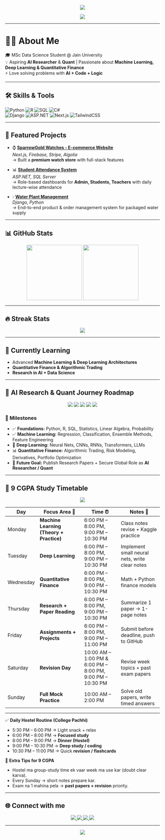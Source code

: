 <!-- Stylish Banner -->
<p align="center">
  <img src="https://capsule-render.vercel.app/api?type=waving&color=0:0D1117,100:243B55&height=200&section=header&text=Maulik%20Chothani&fontSize=50&fontColor=58A6FF&animation=fadeIn&fontAlignY=35&font=Poppins"/>
</p>

<!-- Animated Typing Effect -->
<p align="center">
  <img src="https://readme-typing-svg.herokuapp.com?font=Poppins&size=24&duration=4000&pause=1000&color=58A6FF&center=true&vCenter=true&width=700&lines=👋+Hi,+I'm+Maulik+Chothani;MSc+Data+Science+Student;Aspiring+AI+Researcher+%7C+Quant;Passionate+about+ML,+DL,+Finance" />
</p>

---

# 👨‍💻 About Me  
🎓 MSc Data Science Student @ Jain University  
💡 Aspiring **AI Researcher** & **Quant** | Passionate about **Machine Learning, Deep Learning & Quantitative Finance**  
⚡ Love solving problems with **AI + Code + Logic**  

---

## 🛠️ Skills & Tools
<p align="center">
  
![Python](https://img.shields.io/badge/-Python-3776AB?style=for-the-badge&logo=python&logoColor=white)
![R](https://img.shields.io/badge/-R-276DC3?style=for-the-badge&logo=r&logoColor=white)
![SQL](https://img.shields.io/badge/-SQL-4479A1?style=for-the-badge&logo=postgresql&logoColor=white)
![C#](https://img.shields.io/badge/-C%23-239120?style=for-the-badge&logo=c-sharp&logoColor=white)  
![Django](https://img.shields.io/badge/-Django-092E20?style=for-the-badge&logo=django&logoColor=white)
![ASP.NET](https://img.shields.io/badge/-ASP.NET-5C2D91?style=for-the-badge&logo=.net&logoColor=white)
![Next.js](https://img.shields.io/badge/-Next.js-000000?style=for-the-badge&logo=next.js&logoColor=white)
![TailwindCSS](https://img.shields.io/badge/-TailwindCSS-38B2AC?style=for-the-badge&logo=tailwind-css&logoColor=white)

</p>

---

## 📂 Featured Projects  

- ⌚ **[SparrowGold Watches - E-commerce Website](#)**  
   *Next.js, Firebase, Stripe, Algolia*  
   → Built a **premium watch store** with full-stack features  

- 📊 **[Student Attendance System](#)**  
   *ASP.NET, SQL Server*  
   → Role-based dashboards for **Admin, Students, Teachers** with daily lecture-wise attendance  

- 💧 **[Water Plant Management](#)**  
   *Django, Python*  
   → End-to-end product & order management system for packaged water supply  

---

## 📊 GitHub Stats
<p align="center">
  <img src="https://github-readme-stats.vercel.app/api?username=maulikcmr05&show_icons=true&theme=radical&bg_color=0D1117,141E30,243B55&title_color=58A6FF&text_color=FFFFFF" height="180px"/>
  <img src="https://github-readme-stats.vercel.app/api/top-langs/?username=maulikcmr05&layout=compact&theme=radical&bg_color=0D1117,141E30,243B55&title_color=58A6FF&text_color=FFFFFF" height="180px"/>
</p>

---

## 🔥 Streak Stats
<p align="center">
  <img src="https://streak-stats.demolab.com?user=maulikcmr05&theme=highcontrast&background=141E30&ring=58A6FF&fire=FF4500&currStreakLabel=FFFFFF" />
</p>

---

## 🌱 Currently Learning  
- Advanced **Machine Learning & Deep Learning Architectures**  
- **Quantitative Finance & Algorithmic Trading**  
- **Research in AI + Data Science**  

---

## 🧭 AI Research & Quant Journey Roadmap  

<p align="center">
  <img src="https://img.shields.io/badge/Phase-1%20%7C%20Foundations-243B55?style=for-the-badge&logo=python&logoColor=white"/>
  <img src="https://img.shields.io/badge/Phase-2%20%7C%20Machine%20Learning-0D1117?style=for-the-badge&logo=scikit-learn&logoColor=white"/>
  <img src="https://img.shields.io/badge/Phase-3%20%7C%20Deep%20Learning-243B55?style=for-the-badge&logo=pytorch&logoColor=white"/>
  <img src="https://img.shields.io/badge/Phase-4%20%7C%20Quantitative%20Finance-0D1117?style=for-the-badge&logo=quantconnect&logoColor=white"/>
  <img src="https://img.shields.io/badge/Phase-5%20%7C%20AI%20Researcher-243B55?style=for-the-badge&logo=openai&logoColor=white"/>
</p>

### 📌 Milestones  
- ✅ **Foundations:** Python, R, SQL, Statistics, Linear Algebra, Probability  
- ✅ **Machine Learning:** Regression, Classification, Ensemble Methods, Feature Engineering  
- 🚀 **Deep Learning:** Neural Nets, CNNs, RNNs, Transformers, LLMs  
- 📊 **Quantitative Finance:** Algorithmic Trading, Risk Modeling, Derivatives, Portfolio Optimization  
- 🎯 **Future Goal:** Publish Research Papers + Secure Global Role as **AI Researcher / Quant**  

------

## 🎯 9 CGPA Study Timetable  

<p align="center">
  <img src="https://img.shields.io/badge/Target-CGPA%209.0%2B-FFD700?style=for-the-badge&logo=target&logoColor=black" />
</p>

| Day       | Focus Area 🚀 | Time ⏰ | Notes 📌 |
|-----------|--------------|---------|----------|
| Monday    | **Machine Learning (Theory + Practice)** | 6:00 PM – 8:00 PM, 9:00 PM – 10:30 PM | Class notes revise + Kaggle practice |
| Tuesday   | **Deep Learning** | 6:00 PM – 8:00 PM, 9:00 PM – 10:30 PM | Implement small neural nets, write clear notes |
| Wednesday | **Quantitative Finance** | 6:00 PM – 8:00 PM, 9:00 PM – 10:30 PM | Math + Python finance models |
| Thursday  | **Research + Paper Reading** | 6:00 PM – 8:00 PM, 9:00 PM – 10:30 PM | Summarize 1 paper → 1-page notes |
| Friday    | **Assignments + Projects** | 6:00 PM – 8:00 PM, 9:00 PM – 11:00 PM | Submit before deadline, push to GitHub |
| Saturday  | **Revision Day** | 10:00 AM – 1:00 PM & 6:00 PM – 8:00 PM, 9:00 PM – 10:30 PM | Revise week topics + past exam papers |
| Sunday    | **Full Mock Practice** | 10:00 AM – 2:00 PM | Solve old papers, write timed answers |

---

✅ **Daily Hostel Routine (College Pachhi)**  
- 5:30 PM – 6:00 PM → Light snack + relax  
- 6:00 PM – 8:00 PM → **Focused study**  
- 8:00 PM – 9:00 PM → **Dinner (Hostel)**  
- 9:00 PM – 10:30 PM → **Deep study / coding**  
- 10:30 PM – 11:00 PM → Quick **revision / flashcards**  

📌 **Extra Tips for 9 CGPA**  
- Hostel ma group-study time ek vaar week ma use kar (doubt clear karva).  
- Every Sunday → short notes prepare kar.  
- Exam na 1 mahina pela → **past papers + revision** priority.  

---



## 🌐 Connect with me  
<p align="center">
  <a href="https://www.linkedin.com/in/maulik-chothani-aa82a5345" target="_blank">
    <img src="https://img.shields.io/badge/LinkedIn-0077B5?style=for-the-badge&logo=linkedin&logoColor=white"/>
  </a>
  <a href="mailto:maulikcmr05@gmail.com">
    <img src="https://img.shields.io/badge/Gmail-D14836?style=for-the-badge&logo=gmail&logoColor=white"/>
  </a>
  <a href="https://github.com/maulikcmr05">
    <img src="https://img.shields.io/badge/GitHub-100000?style=for-the-badge&logo=github&logoColor=white"/>
  </a>
  <a href="#">
    <img src="https://img.shields.io/badge/Portfolio-000000?style=for-the-badge&logo=vercel&logoColor=white"/>
  </a>
</p>

---

<!-- Footer Banner -->
<p align="center">
  <img src="https://capsule-render.vercel.app/api?type=waving&color=0:243B55,100:0D1117&height=120&section=footer"/>
</p>

